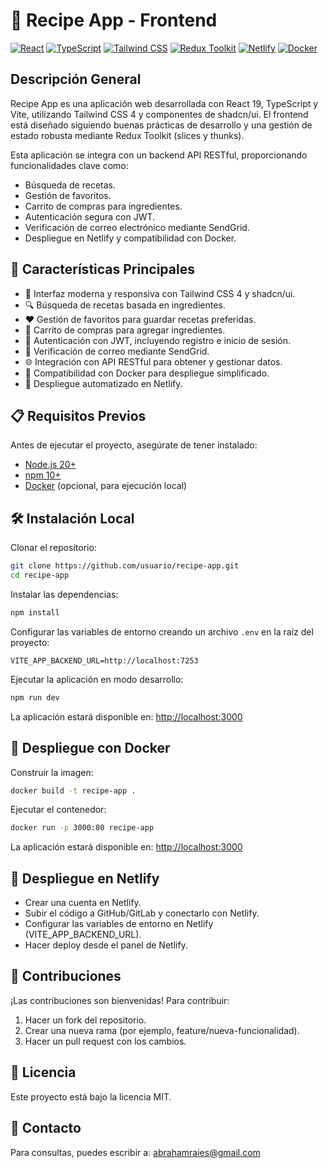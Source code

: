 # 🥗 Recipe App - Frontend

[![React](https://img.shields.io/badge/React-19-blue)](https://react.dev/)
[![TypeScript](https://img.shields.io/badge/TypeScript-5-green)](https://www.typescriptlang.org/)
[![Tailwind CSS](https://img.shields.io/badge/Tailwind%20CSS-4-blueviolet)](https://tailwindcss.com/)
[![Redux Toolkit](https://img.shields.io/badge/Redux%20Toolkit-1.9-orange)](https://redux-toolkit.js.org/)
[![Netlify](https://img.shields.io/badge/Deployed%20on-Netlify-blue)](https://www.netlify.com/)
[![Docker](https://img.shields.io/badge/Docker-Supported-blue)](https://www.docker.com/)

## Descripción General

Recipe App es una aplicación web desarrollada con React 19, TypeScript y Vite, utilizando Tailwind CSS 4 y componentes de shadcn/ui. El frontend está diseñado siguiendo buenas prácticas de desarrollo y una gestión de estado robusta mediante Redux Toolkit (slices y thunks).

Esta aplicación se integra con un backend API RESTful, proporcionando funcionalidades clave como:

- Búsqueda de recetas.
- Gestión de favoritos.
- Carrito de compras para ingredientes.
- Autenticación segura con JWT.
- Verificación de correo electrónico mediante SendGrid.
- Despliegue en Netlify y compatibilidad con Docker.

## 🚀 Características Principales

- 🌟 Interfaz moderna y responsiva con Tailwind CSS 4 y shadcn/ui.
- 🔍 Búsqueda de recetas basada en ingredientes.
- ❤️ Gestión de favoritos para guardar recetas preferidas.
- 🛒 Carrito de compras para agregar ingredientes.
- 🔑 Autenticación con JWT, incluyendo registro e inicio de sesión.
- 📧 Verificación de correo mediante SendGrid.
- 🌐 Integración con API RESTful para obtener y gestionar datos.
- 🐳 Compatibilidad con Docker para despliegue simplificado.
- 🚀 Despliegue automatizado en Netlify.

## 📋 Requisitos Previos

Antes de ejecutar el proyecto, asegúrate de tener instalado:

- [Node.js 20+](https://nodejs.org/)
- [npm 10+](https://www.npmjs.com/)
- [Docker](https://www.docker.com/) (opcional, para ejecución local)

## 🛠️ Instalación Local

Clonar el repositorio:

```bash
git clone https://github.com/usuario/recipe-app.git
cd recipe-app
```

Instalar las dependencias:

```bash
npm install
```

Configurar las variables de entorno creando un archivo `.env` en la raíz del proyecto:

```
VITE_APP_BACKEND_URL=http://localhost:7253
```

Ejecutar la aplicación en modo desarrollo:

```bash
npm run dev
```

La aplicación estará disponible en: [http://localhost:3000](http://localhost:3000)

## 🐳 Despliegue con Docker

Construir la imagen:

```bash
docker build -t recipe-app .
```

Ejecutar el contenedor:

```bash
docker run -p 3000:80 recipe-app
```

La aplicación estará disponible en: [http://localhost:3000](http://localhost:3000)

## 🚀 Despliegue en Netlify

- Crear una cuenta en Netlify.
- Subir el código a GitHub/GitLab y conectarlo con Netlify.
- Configurar las variables de entorno en Netlify (VITE_APP_BACKEND_URL).
- Hacer deploy desde el panel de Netlify.

## 🤝 Contribuciones

¡Las contribuciones son bienvenidas! Para contribuir:

1. Hacer un fork del repositorio.
2. Crear una nueva rama (por ejemplo, feature/nueva-funcionalidad).
3. Hacer un pull request con los cambios.

## 📜 Licencia

Este proyecto está bajo la licencia MIT.

## 📧 Contacto

Para consultas, puedes escribir a: [abrahamraies@gmail.com](mailto:abrahamraies@gmail.com)
